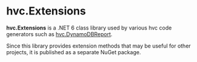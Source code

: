 # hvc.Extensions

**hvc.Extensions** is a .NET 6 class library  used by various hvc code generators such as [hvc.DynamoDBReport](https://github.com/keturk/hvc.DynamoDBReport). 

Since this library provides extension methods that may be useful for other projects, it is published as a separate NuGet package.


